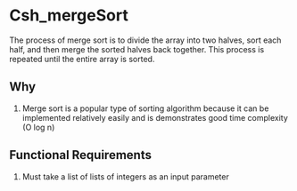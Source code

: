# Csh_mergeSort
The process of merge sort is to divide the array into two halves, sort each half, and then merge the sorted halves back together. This process is repeated until the entire array is sorted.

## Why
1. Merge sort is a popular type of sorting algorithm because it can be implemented relatively easily and is demonstrates good time complexity (O log n)

## Functional Requirements
1. Must take a list of lists of integers as an input parameter
